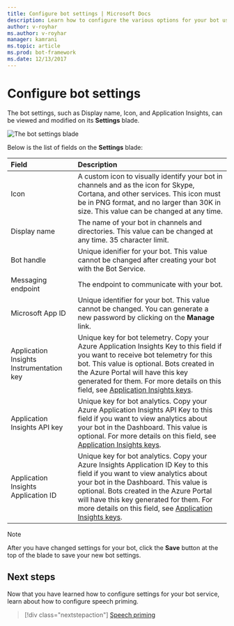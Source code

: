 ```yaml
---
title: Configure bot settings | Microsoft Docs
description: Learn how to configure the various options for your bot using the Azure portal.
author: v-royhar
ms.author: v-royhar
manager: kamrani
ms.topic: article
ms.prod: bot-framework
ms.date: 12/13/2017
---
```

# Configure bot settings

The bot settings, such as Display name, Icon, and Application Insights, can be viewed and modified on its **Settings** blade.

![The bot settings blade](~/media/bot-service-portal-configure-settings/bot-settings-blade.png)

Below is the list of fields on the **Settings** blade:

| Field | Description |
| :---  | :---        |
| Icon | A custom icon to visually identify your bot in channels and as the icon for Skype, Cortana, and other services. This icon must be in PNG format, and no larger than 30K in size. This value can be changed at any time. |
| Display name | The name of your bot in channels and directories. This value can be changed at any time. 35 character limit. |
| Bot handle | Unique idenifier for your bot. This value cannot be changed after creating your bot with the Bot Service. |
| Messaging endpoint | The endpoint to communicate with your bot. |
| Microsoft App ID | Unique identifier for your bot. This value cannot be changed. You can generate a new password by clicking on the **Manage** link. |
| Application Insights Instrumentation key | Unique key for bot telemetry. Copy your Azure Application Insights Key to this field if you want to receive bot telemetry for this bot. This value is optional. Bots created in the Azure Portal will have this key generated for them. For more details on this field, see [Application Insights keys](~/bot-service-resources-app-insights-keys.md). |
| Application Insights API key | Unique key for bot analytics. Copy your Azure Application Insights API Key to this field if you want to view analytics about your bot in the Dashboard. This value is optional. For more details on this field, see [Application Insights keys](~/bot-service-resources-app-insights-keys.md). |
| Application Insights Application ID | Unique key for bot analytics. Copy your Azure Insights Application ID Key to this field if you want to view analytics about your bot in the Dashboard. This value is optional. Bots created in the Azure Portal will have this key generated for them. For more details on this field, see [Application Insights keys](~/bot-service-resources-app-insights-keys.md). |

> [!NOTE]
> After you have changed settings for your bot, click the **Save** button at the top of the blade to save your new bot settings.

## Next steps
Now that you have learned how to configure settings for your bot service, learn about how to configure speech priming.
> [!div class="nextstepaction"]
> [Speech priming](bot-service-manage-speech-priming.md)